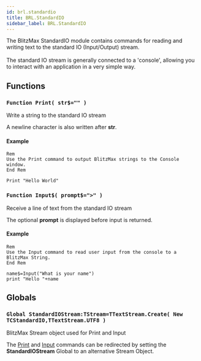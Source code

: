 ```yaml
---
id: brl.standardio
title: BRL.StandardIO
sidebar_label: BRL.StandardIO
---
```



The BlitzMax StandardIO module contains commands for reading and writing text to the standard IO (Input/Output) stream.<br>
<br>
The standard IO stream is generally connected to a 'console', allowing you to interact with an application in a very simple way.


## Functions

### `Function Print( str$="" )`

Write a string to the standard IO stream

A newline character is also written after <b>str</b>.


#### Example
```blitzmax
Rem
Use the Print command to output BlitzMax strings to the Console window.
End Rem

Print "Hello World"
```

### `Function Input$( prompt$=">" )`

Receive a line of text from the standard IO stream

The optional <b>prompt</b> is displayed before input is returned.


#### Example
```blitzmax
Rem
Use the Input command to read user input from the console to a BlitzMax String.
End Rem

name$=Input("What is your name")
print "Hello "+name
```

## Globals

### `Global StandardIOStream:TStream=TTextStream.Create( New TCStandardIO,TTextStream.UTF8 )`

BlitzMax Stream object used for Print and Input

The [Print](../../brl/brl.standardio/#function-print-str) and [Input](../../brl/brl.standardio/#function-input-prompt) commands can be redirected by setting the <b>StandardIOStream</b> Global to an alternative Stream Object.



